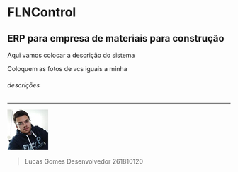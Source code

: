# FLNControl
## ERP para empresa de materiais para construção

Aqui vamos colocar a descrição do sistema 

Coloquem as fotos de vcs iguais a minha 

###### descrições 
___
![LucasGomes](./img/lucas-gomes.jpg) 
> Lucas Gomes
> Desenvolvedor
> 261810120